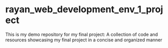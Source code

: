 # rayan_web_development_env_1_project
This is my demo repository for my final project: A collection of code and resources showcasing my final project in a concise and organized manner

